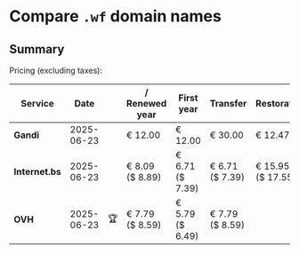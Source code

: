 # Compare `.wf` domain names

## Summary

Pricing (excluding taxes):

| Service | Date |  | / Renewed year | First year | Transfer | Restoration |
|--|--|--|--|--|--|--|
| **Gandi** | 2025-06-23 |  | € 12.00 | € 12.00 | € 30.00 | € 12.47 |
| **Internet.bs** | 2025-06-23 |  | € 8.09<br>($ 8.89) | € 6.71<br>($ 7.39) | € 6.71<br>($ 7.39) | € 15.95<br>($ 17.55) |
| **OVH** | 2025-06-23 | 🏆 | € 7.79<br>($ 8.59) | € 5.79<br>($ 6.49) | € 7.79<br>($ 8.59) |  |
